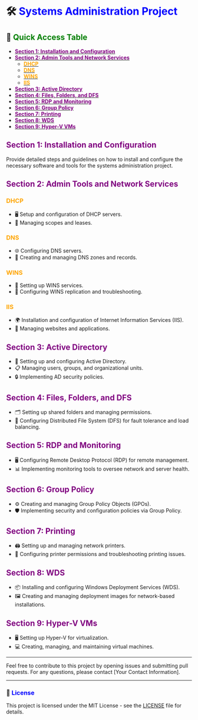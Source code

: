 # 🛠️ **<span style="color:blue">Systems Administration Project</span>**

## 📂 **<span style="color:green">Quick Access Table</span>**
- [**<span style="color:purple">Section 1: Installation and Configuration</span>**](#section-1-installation-and-configuration)
- [**<span style="color:purple">Section 2: Admin Tools and Network Services</span>**](#section-2-admin-tools-and-network-services)
  - [**<span style="color:orange">DHCP</span>**](#dhcp)
  - [**<span style="color:orange">DNS</span>**](#dns)
  - [**<span style="color:orange">WINS</span>**](#wins)
  - [**<span style="color:orange">IIS</span>**](#iis)
- [**<span style="color:purple">Section 3: Active Directory</span>**](#section-3-active-directory)
- [**<span style="color:purple">Section 4: Files, Folders, and DFS</span>**](#section-4-files-folders-and-dfs)
- [**<span style="color:purple">Section 5: RDP and Monitoring</span>**](#section-5-rdp-and-monitoring)
- [**<span style="color:purple">Section 6: Group Policy</span>**](#section-6-group-policy)
- [**<span style="color:purple">Section 7: Printing</span>**](#section-7-printing)
- [**<span style="color:purple">Section 8: WDS</span>**](#section-8-wds)
- [**<span style="color:purple">Section 9: Hyper-V VMs</span>**](#section-9-hyper-v-vms)

## **<span style="color:purple">Section 1: Installation and Configuration</span>**
Provide detailed steps and guidelines on how to install and configure the necessary software and tools for the systems administration project.

## **<span style="color:purple">Section 2: Admin Tools and Network Services</span>**
### **<span style="color:orange">DHCP</span>**
- 🖥️ Setup and configuration of DHCP servers.
- 📜 Managing scopes and leases.
  
### **<span style="color:orange">DNS</span>**
- 🌐 Configuring DNS servers.
- 📝 Creating and managing DNS zones and records.
  
### **<span style="color:orange">WINS</span>**
- 🔧 Setting up WINS services.
- 🔄 Configuring WINS replication and troubleshooting.

### **<span style="color:orange">IIS</span>**
- 🌍 Installation and configuration of Internet Information Services (IIS).
- 📂 Managing websites and applications.

## **<span style="color:purple">Section 3: Active Directory</span>**
- 👥 Setting up and configuring Active Directory.
- 📋 Managing users, groups, and organizational units.
- 🔒 Implementing AD security policies.

## **<span style="color:purple">Section 4: Files, Folders, and DFS</span>**
- 🗂️ Setting up shared folders and managing permissions.
- 🔗 Configuring Distributed File System (DFS) for fault tolerance and load balancing.

## **<span style="color:purple">Section 5: RDP and Monitoring</span>**
- 🖥️ Configuring Remote Desktop Protocol (RDP) for remote management.
- 📊 Implementing monitoring tools to oversee network and server health.

## **<span style="color:purple">Section 6: Group Policy</span>**
- ⚙️ Creating and managing Group Policy Objects (GPOs).
- 🛡️ Implementing security and configuration policies via Group Policy.

## **<span style="color:purple">Section 7: Printing</span>**
- 🖨️ Setting up and managing network printers.
- 🔧 Configuring printer permissions and troubleshooting printing issues.

## **<span style="color:purple">Section 8: WDS</span>**
- 📦 Installing and configuring Windows Deployment Services (WDS).
- 🖼️ Creating and managing deployment images for network-based installations.

## **<span style="color:purple">Section 9: Hyper-V VMs</span>**
- 🖥️ Setting up Hyper-V for virtualization.
- 💻 Creating, managing, and maintaining virtual machines.

---

Feel free to contribute to this project by opening issues and submitting pull requests. For any questions, please contact [Your Contact Information].

---

### 📜 **<span style="color:blue">License</span>**
This project is licensed under the MIT License - see the [LICENSE](LICENSE) file for details.
